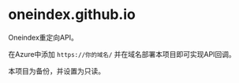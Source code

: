 # oneindex.github.io

Oneindex重定向API。

在Azure中添加 ```https://你的域名/``` 并在域名部署本项目即可实现API回调。

本项目为备份，并设置为只读。
